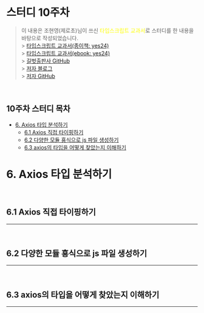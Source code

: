 # 스터디 10주차

> 이 내용은 조현영(제로초)님이 쓰신 <span style="color: yellow">타입스크립트 교과서</span>로 스터디를 한 내용을 바탕으로 작성되었습니다.
> <br /> > <a target="_blank" href="https://www.yes24.com/Product/Goods/121208343" >타입스크립트 교과서(종이책: yes24)</a> <br /> > <a target="_blank" href="https://www.yes24.com/Product/Goods/121811365" >타입스크립트 교과서(ebook: yes24)</a> <br /> > <a target="_blank" href="https://github.com/gilbutITbook/080369" >길벗출판사 GitHub</a> <br /> > <a target="_blank" href="https://www.zerocho.com/books" >저자 블로그</a> <br /> > <a target="_blank" href="https://github.com/ZeroCho" >저자 GitHub</a>

<br>

## 10주차 스터디 목차

- [6. Axios 타입 분석하기](#6-axios-타입-분석하기)
  - [6.1 Axios 직접 타이핑하기](#61-axios-직접-타이핑하기)
  - [6.2 다양한 모듈 횽식으로 js 파일 생성하기](#62-다양한-모듈-횽식으로-js-파일-생성하기)
  - [6.3 axios의 타입을 어떻게 찾았는지 이해하기](#63-axios의-타입을-어떻게-찾았는지-이해하기)

# 6. Axios 타입 분석하기

<br>

## 6.1 Axios 직접 타이핑하기

---

<br>

## 6.2 다양한 모듈 횽식으로 js 파일 생성하기

---

<br>

## 6.3 axios의 타입을 어떻게 찾았는지 이해하기

---
